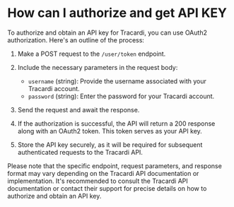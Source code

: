 # How can I authorize and get API KEY

To authorize and obtain an API key for Tracardi, you can use OAuth2 authorization. Here's an outline of the process:

1. Make a POST request to the `/user/token` endpoint.
2. Include the necessary parameters in the request body:
    - `username` (string): Provide the username associated with your Tracardi account.
    - `password` (string): Enter the password for your Tracardi account.
 
3. Send the request and await the response.
4. If the authorization is successful, the API will return a 200 response along with an OAuth2 token. This token serves
   as your API key.
5. Store the API key securely, as it will be required for subsequent authenticated requests to the Tracardi API.

Please note that the specific endpoint, request parameters, and response format may vary depending on the Tracardi API
documentation or implementation. It's recommended to consult the Tracardi API documentation or contact their support for
precise details on how to authorize and obtain an API key.